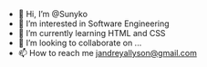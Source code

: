 - 👋 Hi, I’m @Sunyko
- 👀 I’m interested in Software Engineering
- 🌱 I’m currently learning HTML and CSS
- 💞️ I’m looking to collaborate on ...
- 📫 How to reach me jandreyallyson@gmail.com
